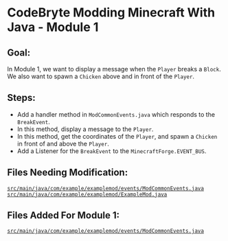 # CodeBryte Modding Minecraft With Java - Module 1

## Goal:
In Module 1, we want to display a message when the `Player` breaks a `Block`.  We also want to spawn a `Chicken` above and in front of the `Player`.

## Steps:
* Add a handler method in `ModCommonEvents.java` which responds to the `BreakEvent`.
* In this method, display a message to the `Player`.
* In this method, get the coordinates of the `Player`, and spawn a `Chicken` in front of and above the `Player`. 
* Add a Listener for the `BreakEvent` to the `MinecraftForge.EVENT_BUS`.

## Files Needing Modification:
[`src/main/java/com/example/examplemod/events/ModCommonEvents.java`](https://github.com/codebryte/codeBryteMod01/blob/6928a2a3a3f320bef198f6204a7cc5ce0653bcb5/src/main/java/com/example/examplemod/events/ModCommonEvents.java#L53)
[`src/main/java/com/example/examplemod/ExampleMod.java`](https://github.com/codebryte/codeBryteMod01/blob/0c686393f5e31709f7ba60bad5a12c93ccae8d17/src/main/java/com/example/examplemod/ExampleMod.java#L35)

## Files Added For Module 1:
[`src/main/java/com/example/examplemod/events/ModCommonEvents.java`](https://github.com/codebryte/codeBryteMod01/blob/MODULE_01_END/src/main/java/com/example/examplemod/events/ModCommonEvents.java)